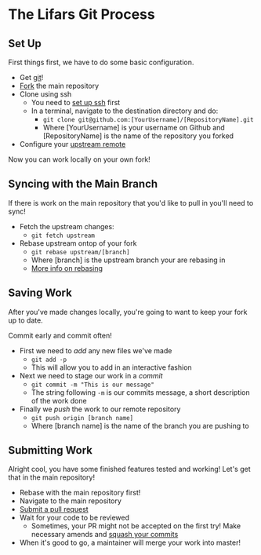# The Lifars Git Process
## Set Up
First things first, we have to do some basic configuration.

* Get [git](https://help.github.com/articles/set-up-git/)!
* [Fork](https://help.github.com/articles/fork-a-repo/) the main repository 
* Clone using ssh
	* You need to [set up ssh](https://help.github.com/articles/generating-ssh-keys/) first
	* In a terminal, navigate to the destination directory and do: 
		* ```git clone git@github.com:[YourUsername]/[RepositoryName].git```
		* Where [YourUsername] is your username on Github and [RepositoryName] is the name of the repository you forked
* Configure your [upstream remote](https://help.github.com/articles/configuring-a-remote-for-a-fork/)

Now you can work locally on your own fork!
    

## Syncing with the Main Branch
If there is work on the main repository that you'd like to pull in you'll need to sync!

* Fetch the upstream changes:
	* ```git fetch upstream```
*  Rebase upstream ontop of your fork
	* ```git rebase upstream/[branch]```
	* Where [branch] is the upstream branch your are rebasing in
	* [More info on rebasing](https://www.atlassian.com/git/tutorials/merging-vs-rebasing/)  

## Saving Work
After you've made changes locally, you're going to want to keep your fork up to date.

Commit early and commit often!

* First we need to *add* any new files we've made
	* ```git add -p```
	* This will allow you to add in an interactive fashion
* Next we need to stage our work in a *commit*
	* ```git commit -m "This is our message"```
	* The string following ```-m``` is our commits message, a short description of the work done
* Finally we *push* the work to our remote repository
	* ```git push origin [branch name]```
	* Where [branch name] is the name of the branch you are pushing to 	    

## Submitting Work
Alright cool, you have some finished features tested and working! Let's get that in the main repository!

* Rebase with the main repository first!
* Navigate to the main repository
* [Submit a pull request](https://help.github.com/articles/creating-a-pull-request/)
* Wait for your code to be reviewed
	* Sometimes, your PR might not be accepted on the first try! Make necessary amends and [squash your commits](http://stackoverflow.com/questions/5189560/squash-my-last-x-commits-together-using-git) 
* When it's good to go, a maintainer will merge your work into master! 
